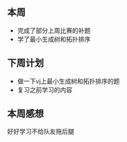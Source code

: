 ## 本周

- 完成了部分上周比赛的补题
- 学了最小生成树和拓扑排序

## 下周计划

- 做一下vj上最小生成树和拓扑排序的题
- 复习之前学习的内容

## 本周感想

好好学习不给队友拖后腿
